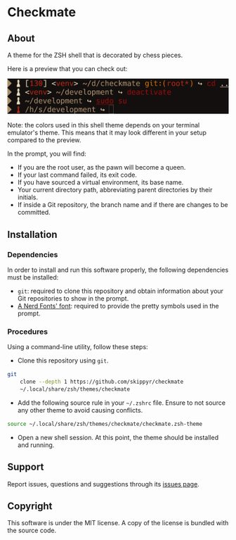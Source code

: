 # Checkmate
## About
A theme for the ZSH shell that is decorated by chess pieces.

Here is a preview that you can check out:

![](preview.webp)

Note: the colors used in this shell theme depends on your terminal emulator's
      theme. This means that it may look different in your setup compared to the
      preview.

In the prompt, you will find:

- If you are the root user, as the pawn will become a queen.
- If your last command failed, its exit code.
- If you have sourced a virtual environment, its base name.
- Your current directory path, abbreviating parent directories by their
  initials.
- If inside a Git repository, the branch name and if there are changes to be
  committed.

## Installation
### Dependencies
In order to install and run this software properly, the following dependencies
must be installed:

- `git`: required to clone this repository and obtain information about your
         Git repositories to show in the prompt.
- [A Nerd Fonts' font](https://www.nerdfonts.com/font-downloads):
    required to provide the pretty symbols used in the prompt.

### Procedures
Using a command-line utility, follow these steps:

- Clone this repository using `git`.

```bash
git                                                                            \
    clone --depth 1 https://github.com/skippyr/checkmate                       \
    ~/.local/share/zsh/themes/checkmate
```

- Add the following source rule in your `~/.zshrc` file. Ensure to not source
  any other theme to avoid causing conflicts.

```bash
source ~/.local/share/zsh/themes/checkmate/checkmate.zsh-theme
```

- Open a new shell session. At this point, the theme should be installed and
  running.

## Support
Report issues, questions and suggestions through its [issues page](https://github.com/skippyr/checkmate/issues).

## Copyright
This software is under the MIT license. A copy of the license is bundled with
the source code.
